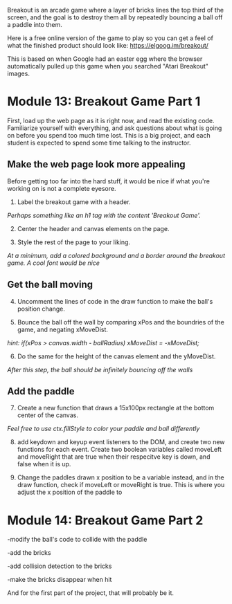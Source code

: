 Breakout is an arcade game where a layer of bricks lines the top third of the screen, and the goal is to destroy them all by repeatedly bouncing a ball off a paddle into them. 

Here is a free online version of the game to play so you can get a feel of what the finished product should look like: https://elgoog.im/breakout/

This is based on when Google had an easter egg where the browser automatically pulled up this game when you searched "Atari Breakout" images.

# Module 13: Breakout Game Part 1

First, load up the web page as it is right now, and read the existing code. Familiarize yourself with everything, and ask questions about what is going on before you spend too much time lost. This is a big project, and each student is expected to spend some time talking to the instructor.

## Make the web page look more appealing

Before getting too far into the hard stuff, it would be nice if what you're working on is not a complete eyesore. 

1. Label the breakout game with a header. 

*Perhaps something like an h1 tag with the content 'Breakout Game'.*

2. Center the header and canvas elements on the page. 

3. Style the rest of the page to your liking.

*At a minimum, add a colored background and a border around the breakout game. A cool font would be nice*

## Get the ball moving

4. Uncomment the lines of code in the draw function to make the ball's position change.

5. Bounce the ball off the wall by comparing xPos and the boundries of the game, and negating xMoveDist.

*hint: if(xPos > canvas.width - ballRadius) xMoveDist = -xMoveDist;*

6. Do the same for the height of the canvas element and the yMoveDist.

*After this step, the ball should be infinitely bouncing off the walls*

## Add the paddle

7. Create a new function that draws a 15x100px rectangle at the bottom center of the canvas.

*Feel free to use ctx.fillStyle to color your paddle and ball differently*

8. add keydown and keyup event listeners to the DOM, and create two new functions for each event. Create two boolean variables called moveLeft and moveRight that are true when their respecitve key is down, and false when it is up.

9. Change the paddles drawn x position to be a variable instead, and in the draw function, check if moveLeft or moveRight is true. This is where you adjust the x position of the paddle to 


# Module 14: Breakout Game Part 2

-modify the ball's code to collide with the paddle

-add the bricks 

-add collision detection to the bricks

-make the bricks disappear when hit


And for the first part of the project, that will probably be it.
